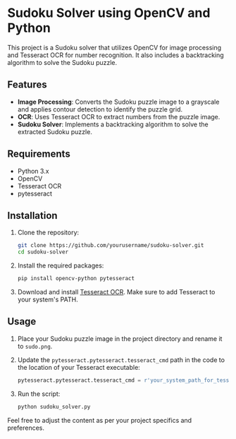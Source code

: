 # Sudoku Solver using OpenCV and Python

This project is a Sudoku solver that utilizes OpenCV for image processing and Tesseract OCR for number recognition. It also includes a backtracking algorithm to solve the Sudoku puzzle.

## Features

- **Image Processing**: Converts the Sudoku puzzle image to a grayscale and applies contour detection to identify the puzzle grid.
- **OCR**: Uses Tesseract OCR to extract numbers from the puzzle image.
- **Sudoku Solver**: Implements a backtracking algorithm to solve the extracted Sudoku puzzle.

## Requirements

- Python 3.x
- OpenCV
- Tesseract OCR
- pytesseract

## Installation

1. Clone the repository:
    ```sh
    git clone https://github.com/yourusername/sudoku-solver.git
    cd sudoku-solver
    ```

2. Install the required packages:
    ```sh
    pip install opencv-python pytesseract
    ```

3. Download and install [Tesseract OCR](https://github.com/tesseract-ocr/tesseract). Make sure to add Tesseract to your system's PATH.

## Usage

1. Place your Sudoku puzzle image in the project directory and rename it to `sudo.png`.

2. Update the `pytesseract.pytesseract.tesseract_cmd` path in the code to the location of your Tesseract executable:
    ```python
    pytesseract.pytesseract.tesseract_cmd = r'your_system_path_for_tesseract.exe'
    ```

3. Run the script:
    ```sh
    python sudoku_solver.py
    ```

Feel free to adjust the content as per your project specifics and preferences.
